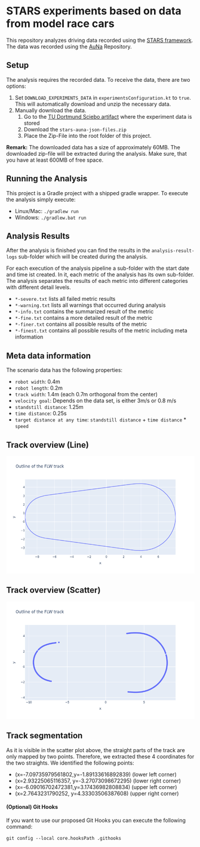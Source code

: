 # STARS experiments based on data from model race cars

This repository analyzes driving data recorded using the [STARS
framework](https://github.com/tudo-aqua/stars). The data was recorded using the [AuNa](https://github.com/HarunTeper/AuNa)
Repository.

## Setup

The analysis requires the recorded data. To receive the data, there are two options:
1. Set `DOWNLOAD_EXPERIMENTS_DATA` in `experimentsConfiguration.kt` to `true`. This will automatically download and
   unzip the necessary data.
2. Manually download the data.
    1. Go to the [TU Dortmund Sciebo artifact](https://tu-dortmund.sciebo.de/s/gHctg8boFkKgcCF) where the experiment data is stored
    2. Download the `stars-auna-json-files.zip`
    3. Place the Zip-File into the root folder of this project.

**Remark:** The downloaded data has a size of approximately 60MB. The downloaded zip-file will be extracted during
the analysis. Make sure, that you have at least 600MB of free space.

## Running the Analysis

This project is a Gradle project with a shipped gradle wrapper. To execute the analysis simply execute:

- Linux/Mac: `./gradlew run`
- Windows: `./gradlew.bat run`

## Analysis Results

After the analysis is finished you can find the results in the `analysis-result-logs` sub-folder which will be
created during the analysis.

For each execution of the analysis pipeline a sub-folder with the start date and time ist created. In it, each metric
of the analysis has its own sub-folder. The analysis separates the results of each metric into different categories
with different detail levels.
- `*-severe.txt` lists all failed metric results
- `*-warning.txt` lists all warnings that occurred during analysis
- `*-info.txt` contains the summarized result of the metric
- `*-fine.txt` contains a more detailed result of the metric
- `*-finer.txt` contains all possible results of the metric
- `*-finest.txt` contains all possible results of the metric including meta information

## Meta data information

The scenario data has the following properties:
- `robot width`: 0.4m
- `robot length`: 0.2m
- `track width`: 1.4m (each 0.7m orthogonal from the center)
- `velocity goal`: Depends on the data set, is either 3m/s or 0.8 m/s
- `standstill distance`: 1.25m
- `time distance`: 0.25s
- `target distance at any time`: `standstill distance` + `time distance` * `speed`

## Track overview (Line)
![flw_track_waypoints_line.png](images%2Fflw_track_waypoints_line.png)

## Track overview (Scatter)
![flw_track_waypoints_scatter.png](images%2Fflw_track_waypoints_scatter.png)

## Track segmentation
As it is visible in the scatter plot above, the straight parts of the track are only mapped by two points.
Therefore, we extracted these 4 coordinates for the two straights. We identified the following points:
- (x=-7.09735979561802,y=-1.89133616892839) (lower left corner)
- (x=2.93225065116357, y=-3.27073098672295) (lower right corner)
- (x=-6.09016702472381,y=3.17436982808834) (upper left corner)
- (x=2.7643231790252, y=4.33303506387608) (upper right corner)

#### (Optional) Git Hooks
If you want to use our proposed Git Hooks you can execute the following command:
```shell
git config --local core.hooksPath .githooks
```